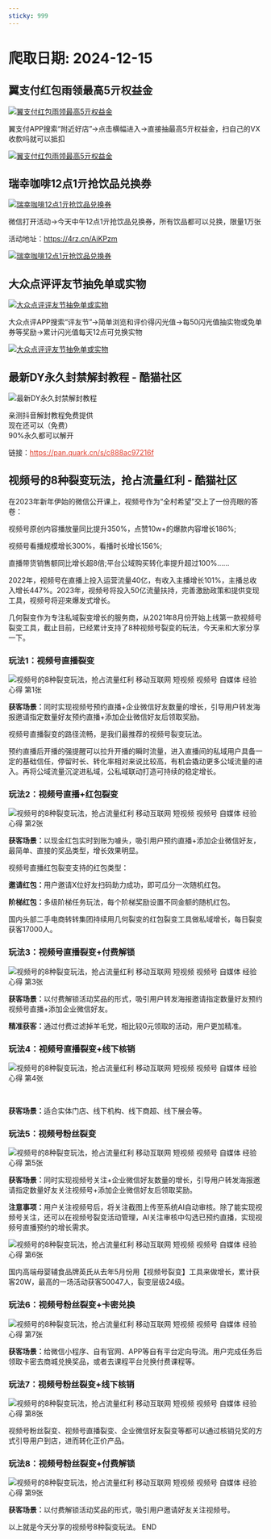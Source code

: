 ```yaml
---
sticky: 999
---
```

# 爬取日期: 2024-12-15
## 翼支付红包雨领最高5亓权益金
<p>
    <a rel="nofollow" target="_blank" href="https://www.qqhjy6.xyz/caiji/data/images/2024-12-10/adbe807d88981424a9234eef49900ad4.jpg"><img src="https://image.smallfawn.work/?url=https://www.qqhjy6.xyz/caiji/data/images/2024-12-10/adbe807d88981424a9234eef49900ad4.jpg" title="翼支付红包雨领最高5亓权益金 " alt="翼支付红包雨领最高5亓权益金 " referrerpolicy="no-referrer"></a> 
</p>
<p>
    翼支付APP搜索“附近好店”-&gt;点击横幅进入-&gt;直接抽最高5亓权益金，扫自己的VX收歀吗就可以抵扣
</p>
<p>
    <a rel="nofollow" target="_blank" href="https://www.qqhjy6.xyz/caiji/data/images/2024-12-10/2c7742dda12d0bb2b87c778c64fcb005.png"><img src="https://image.smallfawn.work/?url=https://www.qqhjy6.xyz/caiji/data/images/2024-12-10/2c7742dda12d0bb2b87c778c64fcb005.png" title="翼支付红包雨领最高5亓权益金 " alt="翼支付红包雨领最高5亓权益金 " referrerpolicy="no-referrer"></a> 
</p>

## 瑞幸咖啡12点1亓抢饮品兑换券
<p>
    <a rel="nofollow" target="_blank" href="https://www.qqhjy6.xyz/caiji/data/images/2024-12-10/784a51189a5854f1f4c0bcee26101426.jpg"><img src="https://image.smallfawn.work/?url=https://www.qqhjy6.xyz/caiji/data/images/2024-12-10/784a51189a5854f1f4c0bcee26101426.jpg" title="瑞幸咖啡12点1亓抢饮品兑换券 " alt="瑞幸咖啡12点1亓抢饮品兑换券 " referrerpolicy="no-referrer"></a> 
</p>
<p>
    微信打开活动-&gt;今天中午12点1亓抢饮品兑换券，所有饮品都可以兑换，限量1万张
</p>
<p>
    活动地址：<a rel="nofollow" target="_blank" href="https://4rz.cn/AiKPzm">https://4rz.cn/AiKPzm</a> 
</p>
<p>
    <a rel="nofollow" target="_blank" href="https://www.qqhjy6.xyz/caiji/data/images/2024-12-10/4d10968f7692c2b0fe4b2ae037d6c75a.jpg"><img src="https://image.smallfawn.work/?url=https://www.qqhjy6.xyz/caiji/data/images/2024-12-10/4d10968f7692c2b0fe4b2ae037d6c75a.jpg" title="瑞幸咖啡12点1亓抢饮品兑换券 " alt="瑞幸咖啡12点1亓抢饮品兑换券 " referrerpolicy="no-referrer"></a> 
</p>

## 大众点评评友节抽免单或实物
<p>
    <a rel="nofollow" target="_blank" href="https://www.qqhjy6.xyz/caiji/data/images/2024-12-12/a30d7ebdfe3f967bd848ee18149f1017.jpg"><img src="https://image.smallfawn.work/?url=https://www.qqhjy6.xyz/caiji/data/images/2024-12-12/a30d7ebdfe3f967bd848ee18149f1017.jpg" title="大众点评评友节抽免单或实物 " alt="大众点评评友节抽免单或实物 " referrerpolicy="no-referrer"></a> 
</p>
<p>
    大众点评APP搜索“评友节”-&gt;简单浏览和评价得闪光值-&gt;每50闪光值抽实物或免单券等奖励-&gt;累计闪光值每天12点可兑换实物
</p>
<p>
    <a rel="nofollow" target="_blank" href="https://www.qqhjy6.xyz/caiji/data/images/2024-12-12/e0f1cd9e4dd3c24d2cc2205ecb586ece.png"><img src="https://image.smallfawn.work/?url=https://www.qqhjy6.xyz/caiji/data/images/2024-12-12/e0f1cd9e4dd3c24d2cc2205ecb586ece.png" title="大众点评评友节抽免单或实物 " alt="大众点评评友节抽免单或实物 " referrerpolicy="no-referrer"></a> 
</p>

## 最新DY永久封禁解封教程 - 酷猫社区
<p></p><div class="el-image"><img src="https://image.smallfawn.work/?url=https://static.xkwo.com/xiaok/34c56d56b7d2457e8b224583dd34417d.jpg" alt="最新DY永久封禁解封教程" class="el-image__inner el-image__preview" referrerpolicy="no-referrer"></div><p></p> 
<p>亲测抖音解封教程免费提供<br>现在还可以（免费）<br>90%永久都可以解开</p> 
<p>链接：<span style="color: #e03e2d;"><a style="color: #e03e2d;" href="https://pan.quark.cn/s/c888ac97216f" target="_blank">https://pan.quark.cn/s/c888ac97216f</a></span></p>

## 视频号的8种裂变玩法，抢占流量红利 - 酷猫社区
<p>在2023年新年伊始的微信公开课上，视频号作为“全村希望”交上了一份亮眼的答卷：</p> 
<p>视频号原创内容播放量同比提升350%，点赞10w+的爆款内容增长186%;</p> 
<p>视频号看播规模增长300%，看播时长增长156%;</p> 
<p>直播带货销售额同比增长超8倍;平台公域购买转化率提升超过100%……</p> 
<p>2022年，视频号在直播上投入运营流量40亿，有收入主播增长101%，主播总收入增长447%。2023年，视频号将投入50亿流量扶持，完善激励政策和提供变现工具，视频号将迎来爆发式增长。</p> 
<p>几何裂变作为专注私域裂变增长的服务商，从2021年8月份开始上线第一款视频号裂变工具，截止目前，已经累计支持了8种视频号裂变的玩法，今天来和大家分享一下。</p> 
<h3>玩法1：视频号直播裂变</h3> 
<p></p><div class="el-image"><img title="视频号的8种裂变玩法，抢占流量红利 移动互联网 短视频 视频号 自媒体 经验心得 第1张" src="https://image.smallfawn.work/?url=https://static.xkwo.com/xiaok/70fcd8795a0d44b2ad8a571802bf05e3.jpg" alt="视频号的8种裂变玩法，抢占流量红利 移动互联网 短视频 视频号 自媒体 经验心得 第1张" class="el-image__inner el-image__preview" referrerpolicy="no-referrer"></div><p></p> 
<p><strong>获客场景：</strong>同时实现视频号预约直播+企业微信好友数量的增长，引导用户转发海报邀请指定数量好友预约直播+添加企业微信好友后领取奖励。</p> 
<p>视频号直播裂变的路径流畅，是我们最推荐的视频号裂变玩法。</p> 
<p>预约直播后开播的强提醒可以拉升开播的瞬时流量，进入直播间的私域用户具备一定的基础信任，停留时长、转化率相对来说比较高，有机会撬动更多公域流量的进入。再将公域流量沉淀进私域，公私域联动打造可持续的稳定增长。</p> 
<h3>玩法2：视频号直播+红包裂变</h3> 
<p></p><div class="el-image"><img title="视频号的8种裂变玩法，抢占流量红利 移动互联网 短视频 视频号 自媒体 经验心得 第2张" src="https://image.smallfawn.work/?url=https://static.xkwo.com/xiaok/bfddb11ce70146f8b86f2655cd771786.jpg" alt="视频号的8种裂变玩法，抢占流量红利 移动互联网 短视频 视频号 自媒体 经验心得 第2张" class="el-image__inner el-image__preview" referrerpolicy="no-referrer"></div><p></p> 
<p><strong>获客场景：</strong>以现金红包实时到账为噱头，吸引用户预约直播+添加企业微信好友，最简单、直接的奖品类型，增长效果明显。</p> 
<p>视频号直播红包裂变支持的红包类型：</p> 
<p><strong>邀请红包：</strong>用户邀请X位好友扫码助力成功，即可瓜分一次随机红包。</p> 
<p><strong>阶梯红包：</strong>多级阶梯任务玩法，每个阶梯奖励设置不同金额的随机红包。</p> 
<p>国内头部二手电商转转集团持续用几何裂变的红包裂变工具做私域增长，每日裂变获客17000人。</p> 
<h3>玩法3：视频号直播裂变+付费解锁</h3> 
<p></p><div class="el-image"><img title="视频号的8种裂变玩法，抢占流量红利 移动互联网 短视频 视频号 自媒体 经验心得 第3张" src="https://image.smallfawn.work/?url=https://static.xkwo.com/xiaok/d148cf235f854413aca1813e1ff56f19.jpg" alt="视频号的8种裂变玩法，抢占流量红利 移动互联网 短视频 视频号 自媒体 经验心得 第3张" class="el-image__inner el-image__preview" referrerpolicy="no-referrer"></div><p></p> 
<p><strong>获客场景：</strong>以付费解锁活动奖品的形式，吸引用户转发海报邀请指定数量好友预约视频号直播+添加企业微信好友。</p> 
<p><strong>精准获客：</strong>通过付费过滤掉羊毛党，相比较0元领取的活动，用户更加精准。</p> 
<h3>玩法4：视频号直播裂变+线下核销</h3> 
<p></p><div class="el-image"><img title="视频号的8种裂变玩法，抢占流量红利 移动互联网 短视频 视频号 自媒体 经验心得 第4张" src="https://image.smallfawn.work/?url=https://static.xkwo.com/xiaok/22b855e5169e4031babda672927b2502.jpg" alt="视频号的8种裂变玩法，抢占流量红利 移动互联网 短视频 视频号 自媒体 经验心得 第4张" class="el-image__inner el-image__preview" referrerpolicy="no-referrer"></div><p></p> 
<p>&nbsp;</p> 
<p><strong>获客场景：</strong>适合实体门店、线下机构、线下商超、线下展会等。</p> 
<h3>玩法5：视频号粉丝裂变</h3> 
<p></p><div class="el-image"><img title="视频号的8种裂变玩法，抢占流量红利 移动互联网 短视频 视频号 自媒体 经验心得 第5张" src="https://image.smallfawn.work/?url=https://static.xkwo.com/xiaok/923f013c6ea0471d8caf9aefdc005dc5.jpg" alt="视频号的8种裂变玩法，抢占流量红利 移动互联网 短视频 视频号 自媒体 经验心得 第5张" class="el-image__inner el-image__preview" referrerpolicy="no-referrer"></div><p></p> 
<p><strong>获客场景：</strong>同时实现视频号关注+企业微信好友数量的增长，引导用户转发海报邀请指定数量好友关注视频号+添加企业微信好友后领取奖励。</p> 
<p><strong>注意事项：</strong>用户关注视频号后，将关注截图上传至系统AI自动审核。除了能实现视频号关注，还可以在视频号裂变活动管理，AI关注审核中勾选已预约直播，实现视频号直播预约的增长需求。</p> 
<p></p><div class="el-image"><img title="视频号的8种裂变玩法，抢占流量红利 移动互联网 短视频 视频号 自媒体 经验心得 第6张" src="https://image.smallfawn.work/?url=https://static.xkwo.com/xiaok/ed192f93d528425bb8d5217666df66f3.jpg" alt="视频号的8种裂变玩法，抢占流量红利 移动互联网 短视频 视频号 自媒体 经验心得 第6张" class="el-image__inner el-image__preview" referrerpolicy="no-referrer"></div><p></p> 
<p>国内高端母婴辅食品牌英氏从去年5月份用【视频号裂变】工具来做增长，累计获客20W，最高的一场活动获客50047人，裂变层级24级。</p> 
<h3>玩法6：视频号粉丝裂变+卡密兑换</h3> 
<p></p><div class="el-image"><img title="视频号的8种裂变玩法，抢占流量红利 移动互联网 短视频 视频号 自媒体 经验心得 第7张" src="https://image.smallfawn.work/?url=https://static.xkwo.com/xiaok/0ba0ff40f22f4184969c425da8398ed3.jpg" alt="视频号的8种裂变玩法，抢占流量红利 移动互联网 短视频 视频号 自媒体 经验心得 第7张" class="el-image__inner el-image__preview" referrerpolicy="no-referrer"></div><p></p> 
<p><strong>获客场景：</strong>给微信小程序、自有官网、APP等自有平台定向导流。用户完成任务后领取卡密去商城兑换奖品，或者去课程平台兑换付费课程等。</p> 
<h3>玩法7：视频号粉丝裂变+线下核销</h3> 
<p></p><div class="el-image"><img title="视频号的8种裂变玩法，抢占流量红利 移动互联网 短视频 视频号 自媒体 经验心得 第8张" src="https://image.smallfawn.work/?url=https://static.xkwo.com/xiaok/d348355553124e3e9549ce3463164afa.jpg" alt="视频号的8种裂变玩法，抢占流量红利 移动互联网 短视频 视频号 自媒体 经验心得 第8张" class="el-image__inner el-image__preview" referrerpolicy="no-referrer"></div><p></p> 
<p>视频号粉丝裂变、视频号直播裂变、企业微信好友裂变等都可以通过核销兑奖的方式引导用户到店，进而转化正价产品。</p> 
<h3>玩法8：视频号粉丝裂变+付费解锁</h3> 
<p></p><div class="el-image"><img title="视频号的8种裂变玩法，抢占流量红利 移动互联网 短视频 视频号 自媒体 经验心得 第9张" src="https://image.smallfawn.work/?url=https://static.xkwo.com/xiaok/9fdffecc803144b1bcb4e423ea9a0d60.jpg" alt="视频号的8种裂变玩法，抢占流量红利 移动互联网 短视频 视频号 自媒体 经验心得 第9张" class="el-image__inner el-image__preview" referrerpolicy="no-referrer"></div><p></p> 
<p><strong>获客场景：</strong>以付费解锁活动奖品的形式，吸引用户邀请好友关注视频号。</p> 
<p>以上就是今天分享的视频号8种裂变玩法。 END</p>

